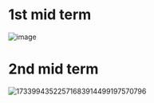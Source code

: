 # 1st mid term
![image](https://github.com/user-attachments/assets/8b7ccfef-0d33-4c88-83cc-9e76131ff1b1)

# 2nd mid term
![17339943522571683914499197570796](https://github.com/user-attachments/assets/db06584b-ee92-41eb-8fa7-6c4269c9bf48)
